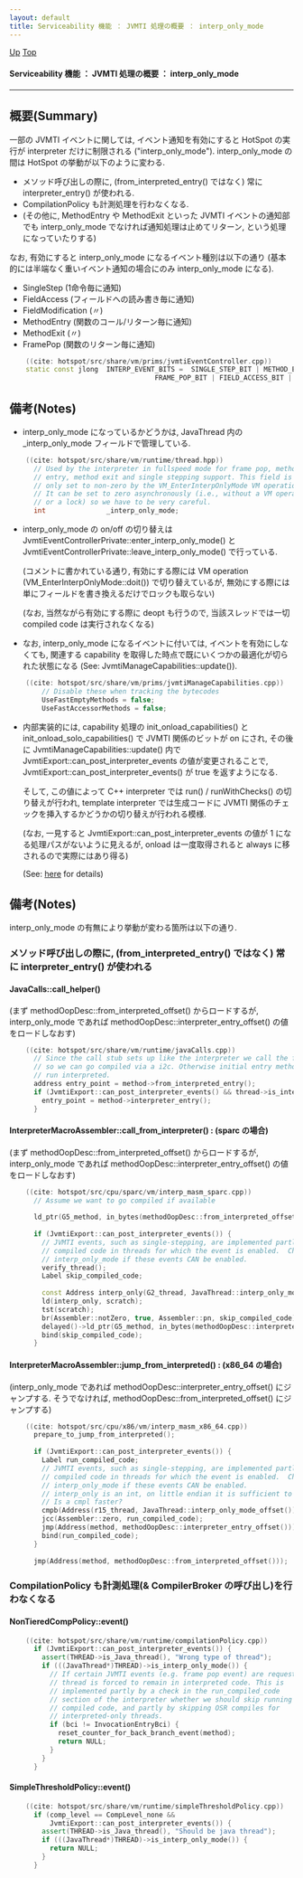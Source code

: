 ```yaml
---
layout: default
title: Serviceability 機能 ： JVMTI 処理の概要 ： interp_only_mode  
---
```

[Up](no3718uqQ.html) [Top](../index.html)

#### Serviceability 機能 ： JVMTI 処理の概要 ： interp_only_mode  

--- 
## 概要(Summary)
一部の JVMTI イベントに関しては, イベント通知を有効にすると HotSpot の実行が interpreter だけに制限される ("interp_only_mode").
interp_only_mode の間は HotSpot の挙動が以下のように変わる.

  * メソッド呼び出しの際に, (from_interpreted_entry() ではなく) 常に interpreter_entry() が使われる.
  * CompilationPolicy も計測処理を行わなくなる.
  * (その他に, MethodEntry や MethodExit といった JVMTI イベントの通知部でも
    interp_only_mode でなければ通知処理は止めてリターン, という処理になっていたりする)

なお, 有効にすると interp_only_mode になるイベント種別は以下の通り
(基本的には半端なく重いイベント通知の場合にのみ interp_only_mode になる).

  * SingleStep (1命令毎に通知)
  * FieldAccess	 (フィールドへの読み書き毎に通知)
  * FieldModification (〃)
  * MethodEntry (関数のコール/リターン毎に通知)
  * MethodExit (〃)
  * FramePop (関数のリターン毎に通知)


```cpp
    ((cite: hotspot/src/share/vm/prims/jvmtiEventController.cpp))
    static const jlong  INTERP_EVENT_BITS =  SINGLE_STEP_BIT | METHOD_ENTRY_BIT | METHOD_EXIT_BIT |
                                    FRAME_POP_BIT | FIELD_ACCESS_BIT | FIELD_MODIFICATION_BIT;
```


## 備考(Notes)
* interp_only_mode になっているかどうかは, JavaThread 内の _interp_only_mode フィールドで管理している.


```cpp
    ((cite: hotspot/src/share/vm/runtime/thread.hpp))
      // Used by the interpreter in fullspeed mode for frame pop, method
      // entry, method exit and single stepping support. This field is
      // only set to non-zero by the VM_EnterInterpOnlyMode VM operation.
      // It can be set to zero asynchronously (i.e., without a VM operation
      // or a lock) so we have to be very careful.
      int               _interp_only_mode;
```

* interp_only_mode の on/off の切り替えは
  JvmtiEventControllerPrivate::enter_interp_only_mode() と JvmtiEventControllerPrivate::leave_interp_only_mode() で行っている.
  
  (コメントに書かれている通り,
  有効にする際には VM operation (VM_EnterInterpOnlyMode::doit()) で切り替えているが,
  無効にする際には単にフィールドを書き換えるだけでロックも取らない)
  
  (なお, 当然ながら有効にする際に deopt も行うので,
  当該スレッドでは一切 compiled code は実行されなくなる)

* なお, interp_only_mode になるイベントに付いては,
  イベントを有効にしなくても, 
  関連する capability を取得した時点で既にいくつかの最適化が切られた状態になる
  (See: JvmtiManageCapabilities::update()).


```cpp
    ((cite: hotspot/src/share/vm/prims/jvmtiManageCapabilities.cpp))
        // Disable these when tracking the bytecodes
        UseFastEmptyMethods = false;
        UseFastAccessorMethods = false;
```

* 内部実装的には, 
  capability 処理の init_onload_capabilities() と init_onload_solo_capabilities() で 
  JVMTI 関係のビットが on にされ,
  その後に JvmtiManageCapabilities::update() 内で JvmtiExport::can_post_interpreter_events の値が変更されることで, JvmtiExport::can_post_interpreter_events() が true を返すようになる.
  
  そして, この値によって C++ interpreter では run() / runWithChecks() の切り替えが行われ,
  template interpreter では生成コードに JVMTI 関係のチェックを挿入するかどうかの切り替えが行われる模様.
  
  (なお, 一見すると JvmtiExport::can_post_interpreter_events の値が 1 になる処理パスがないように見えるが, onload は一度取得されると always に移されるので実際にはあり得る)

  (See: [here](no2935trw.html) for details)


## 備考(Notes)
interp_only_mode の有無により挙動が変わる箇所は以下の通り.

### メソッド呼び出しの際に, (from_interpreted_entry() ではなく) 常に interpreter_entry() が使われる
#### JavaCalls::call_helper()
(まず methodOopDesc::from_interpreted_offset() からロードするが,
interp_only_mode であれば methodOopDesc::interpreter_entry_offset() の値をロードしなおす)


```cpp
    ((cite: hotspot/src/share/vm/runtime/javaCalls.cpp))
      // Since the call stub sets up like the interpreter we call the from_interpreted_entry
      // so we can go compiled via a i2c. Otherwise initial entry method will always
      // run interpreted.
      address entry_point = method->from_interpreted_entry();
      if (JvmtiExport::can_post_interpreter_events() && thread->is_interp_only_mode()) {
        entry_point = method->interpreter_entry();
      }
```

#### InterpreterMacroAssembler::call_from_interpreter() : (sparc の場合)
(まず methodOopDesc::from_interpreted_offset() からロードするが,
interp_only_mode であれば methodOopDesc::interpreter_entry_offset() の値をロードしなおす)


```cpp
    ((cite: hotspot/src/cpu/sparc/vm/interp_masm_sparc.cpp))
      // Assume we want to go compiled if available
    
      ld_ptr(G5_method, in_bytes(methodOopDesc::from_interpreted_offset()), target);
    
      if (JvmtiExport::can_post_interpreter_events()) {
        // JVMTI events, such as single-stepping, are implemented partly by avoiding running
        // compiled code in threads for which the event is enabled.  Check here for
        // interp_only_mode if these events CAN be enabled.
        verify_thread();
        Label skip_compiled_code;
    
        const Address interp_only(G2_thread, JavaThread::interp_only_mode_offset());
        ld(interp_only, scratch);
        tst(scratch);
        br(Assembler::notZero, true, Assembler::pn, skip_compiled_code);
        delayed()->ld_ptr(G5_method, in_bytes(methodOopDesc::interpreter_entry_offset()), target);
        bind(skip_compiled_code);
      }
```

#### InterpreterMacroAssembler::jump_from_interpreted() : (x86_64 の場合)
(interp_only_mode であれば methodOopDesc::interpreter_entry_offset() にジャンプする.
そうでなければ, methodOopDesc::from_interpreted_offset() にジャンプする)


```cpp
    ((cite: hotspot/src/cpu/x86/vm/interp_masm_x86_64.cpp))
      prepare_to_jump_from_interpreted();
    
      if (JvmtiExport::can_post_interpreter_events()) {
        Label run_compiled_code;
        // JVMTI events, such as single-stepping, are implemented partly by avoiding running
        // compiled code in threads for which the event is enabled.  Check here for
        // interp_only_mode if these events CAN be enabled.
        // interp_only is an int, on little endian it is sufficient to test the byte only
        // Is a cmpl faster?
        cmpb(Address(r15_thread, JavaThread::interp_only_mode_offset()), 0);
        jcc(Assembler::zero, run_compiled_code);
        jmp(Address(method, methodOopDesc::interpreter_entry_offset()));
        bind(run_compiled_code);
      }
    
      jmp(Address(method, methodOopDesc::from_interpreted_offset()));
```


### CompilationPolicy も計測処理(& CompilerBroker の呼び出し)を行わなくなる
#### NonTieredCompPolicy::event()

```cpp
    ((cite: hotspot/src/share/vm/runtime/compilationPolicy.cpp))
      if (JvmtiExport::can_post_interpreter_events()) {
        assert(THREAD->is_Java_thread(), "Wrong type of thread");
        if (((JavaThread*)THREAD)->is_interp_only_mode()) {
          // If certain JVMTI events (e.g. frame pop event) are requested then the
          // thread is forced to remain in interpreted code. This is
          // implemented partly by a check in the run_compiled_code
          // section of the interpreter whether we should skip running
          // compiled code, and partly by skipping OSR compiles for
          // interpreted-only threads.
          if (bci != InvocationEntryBci) {
            reset_counter_for_back_branch_event(method);
            return NULL;
          }
        }
      }
```

#### SimpleThresholdPolicy::event()

```cpp
    ((cite: hotspot/src/share/vm/runtime/simpleThresholdPolicy.cpp))
      if (comp_level == CompLevel_none &&
          JvmtiExport::can_post_interpreter_events()) {
        assert(THREAD->is_Java_thread(), "Should be java thread");
        if (((JavaThread*)THREAD)->is_interp_only_mode()) {
          return NULL;
        }
      }
```







